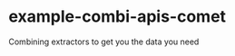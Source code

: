 example-combi-apis-comet
========================

Combining extractors to get you the data you need

